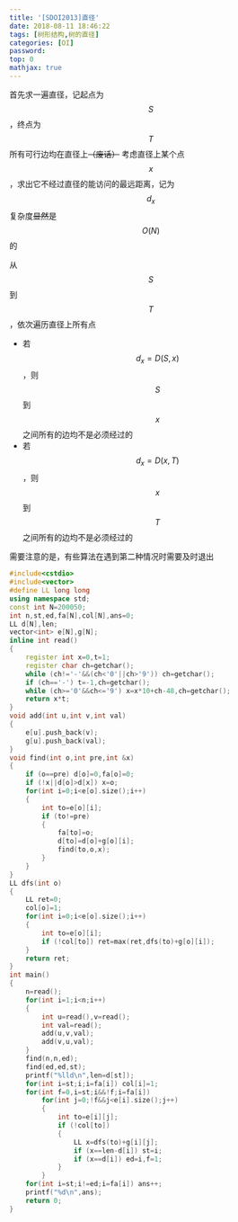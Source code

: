 ```yaml
---
title: '[SDOI2013]直径'
date: 2018-08-11 18:46:22
tags: [树形结构,树的直径]
categories: [OI]
password:
top: 0
mathjax: true
---
```

首先求一遍直径，记起点为$$S$$，终点为$$T$$
所有可行边均在直径上~~（废话）~~
考虑直径上某个点$$x$$，求出它不经过直径的能访问的最远距离，记为$$d_{x}$$
复杂度~~显然~~是$$O\left(N\right)​$$的

从$$S$$到$$T$$，依次遍历直径上所有点
- 若$$d_{x}=D\left ( S,x \right )$$，则$$S$$到$$x$$之间所有的边均不是必须经过的
- 若$$d_{x}=D\left ( x,T \right )$$，则$$x$$到$$T$$之间所有的边均不是必须经过的

需要注意的是，有些算法在遇到第二种情况时需要及时退出
<!--more-->
```c++
#include<cstdio>
#include<vector>
#define LL long long
using namespace std;
const int N=200050;
int n,st,ed,fa[N],col[N],ans=0;
LL d[N],len;
vector<int> e[N],g[N];
inline int read()
{
    register int x=0,t=1;
    register char ch=getchar();
    while (ch!='-'&&(ch<'0'||ch>'9')) ch=getchar();
    if (ch=='-') t=-1,ch=getchar();
    while (ch>='0'&&ch<='9') x=x*10+ch-48,ch=getchar();
    return x*t;
}
void add(int u,int v,int val)
{
    e[u].push_back(v);
    g[u].push_back(val);
}
void find(int o,int pre,int &x)
{
    if (o==pre) d[o]=0,fa[o]=0;
    if (!x||d[o]>d[x]) x=o;
    for(int i=0;i<e[o].size();i++)
    {
        int to=e[o][i];
        if (to!=pre)
        {
            fa[to]=o;
            d[to]=d[o]+g[o][i];
            find(to,o,x);
        }
    }
}
LL dfs(int o)
{
    LL ret=0;
    col[o]=1;
    for(int i=0;i<e[o].size();i++)
    {
        int to=e[o][i];
        if (!col[to]) ret=max(ret,dfs(to)+g[o][i]);
    }
    return ret;
}
int main()
{
    n=read();
    for(int i=1;i<n;i++)
    {
        int u=read(),v=read();
        int val=read();
        add(u,v,val);
        add(v,u,val);
    }
    find(n,n,ed);
    find(ed,ed,st);
    printf("%lld\n",len=d[st]);
    for(int i=st;i;i=fa[i]) col[i]=1;
    for(int f=0,i=st;i&&!f;i=fa[i])
        for(int j=0;!f&&j<e[i].size();j++)
        {
            int to=e[i][j];
            if (!col[to]) 
            {
                LL x=dfs(to)+g[i][j];
                if (x==len-d[i]) st=i;
                if (x==d[i]) ed=i,f=1;
            }
        }
    for(int i=st;i!=ed;i=fa[i]) ans++;
    printf("%d\n",ans);
    return 0;
}
```

